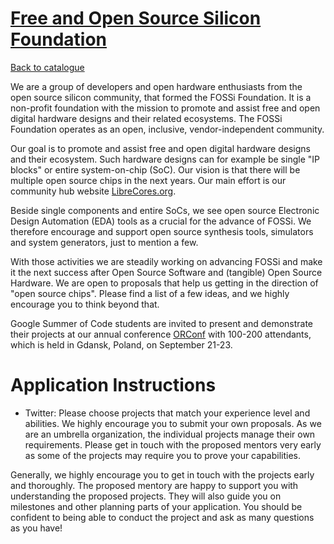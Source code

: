 
# [Free and Open Source Silicon Foundation](https://fossi-foundation.org)

[Back to catalogue](../README.md#free-and-open-source-silicon-foundation)

We are a group of developers and open hardware enthusiasts from the open source silicon community, that formed the FOSSi Foundation. It is a non-profit foundation with the mission to promote and assist free and open digital hardware designs and their related ecosystems. The FOSSi Foundation operates as an open, inclusive, vendor-independent community.

Our goal is to promote and assist free and open digital hardware designs and their ecosystem. Such hardware designs can for example be single "IP blocks" or entire system-on-chip (SoC). Our vision is that there will be multiple open source chips in the next years. Our main effort is our community hub website [LibreCores.org](https://librecores.org).

Beside single components and entire SoCs, we see open source Electronic Design Automation (EDA) tools as a crucial for the advance of FOSSi. We therefore encourage and support open source synthesis tools, simulators and system generators, just to mention a few.

With those activities we are steadily working on advancing FOSSi and make it the next success after Open Source Software and (tangible) Open Source Hardware. We are open to proposals that help us getting in the direction of "open source chips". Please find a list of a few ideas, and we highly encourage you to think beyond that.

Google Summer of Code students are invited to present and demonstrate their projects at our annual conference [ORConf](https://orconf.org) with 100-200 attendants, which is held in Gdansk, Poland, on September 21-23.

# Application Instructions

* Twitter: Please choose projects that match your experience level and abilities. We highly encourage you to submit your own proposals. As we are an umbrella organization, the individual projects manage their own requirements. Please get in touch with the proposed mentors very early as some of the projects may require you to prove your capabilities.

Generally, we highly encourage you to get in touch with the projects early and thoroughly. The proposed mentory are happy to support you with understanding the proposed projects. They will also guide you on milestones and other planning parts of your application. You should be confident to being able to conduct the project and ask as many questions as you have!